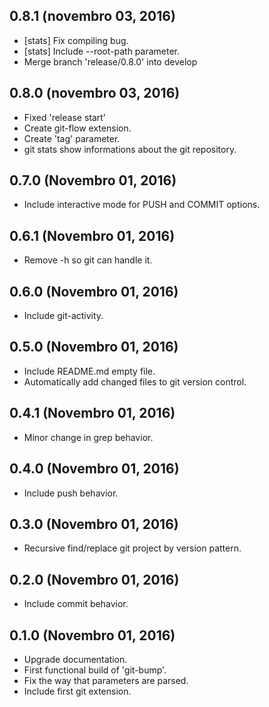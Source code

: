 ## 0.8.1 (novembro 03, 2016)
  - [stats] Fix compiling bug.
  - [stats] Include --root-path parameter.
  - Merge branch 'release/0.8.0' into develop

## 0.8.0 (novembro 03, 2016)
  - Fixed 'release start'
  - Create git-flow extension.
  - Create 'tag' parameter.
  - git stats show informations about the git repository.

## 0.7.0 (Novembro 01, 2016)
  - Include interactive mode for PUSH and COMMIT options.

## 0.6.1 (Novembro 01, 2016)
  - Remove -h so git can handle it.

## 0.6.0 (Novembro 01, 2016)
  - Include git-activity.

## 0.5.0 (Novembro 01, 2016)
  - Include README.md empty file.
  - Automatically add changed files to git version control.

## 0.4.1 (Novembro 01, 2016)
  - Minor change in grep behavior.

## 0.4.0 (Novembro 01, 2016)
  - Include push behavior.

## 0.3.0 (Novembro 01, 2016)
  - Recursive find/replace git project by version pattern.

## 0.2.0 (Novembro 01, 2016)
  - Include commit behavior.

## 0.1.0 (Novembro 01, 2016)
  - Upgrade documentation.
  - First functional build of 'git-bump'.
  - Fix the way that parameters are parsed.
  - Include first git extension.
